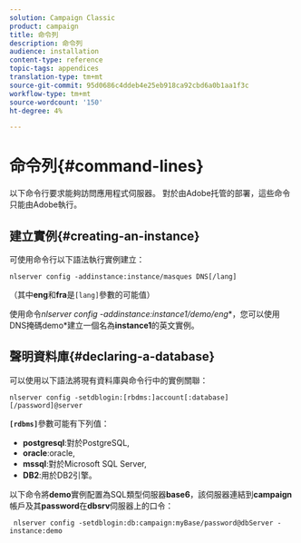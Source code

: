 ```yaml
---
solution: Campaign Classic
product: campaign
title: 命令列
description: 命令列
audience: installation
content-type: reference
topic-tags: appendices
translation-type: tm+mt
source-git-commit: 95d0686c4ddeb4e25eb918ca92cbd6a0b1aa1f3c
workflow-type: tm+mt
source-wordcount: '150'
ht-degree: 4%

---
```



# 命令列{#command-lines}

以下命令行要求能夠訪問應用程式伺服器。 對於由Adobe托管的部署，這些命令只能由Adobe執行。

## 建立實例{#creating-an-instance}

可使用命令行以下語法執行實例建立：

```
nlserver config -addinstance:instance/masques DNS[/lang]
```

（其中&#x200B;**eng**&#x200B;和&#x200B;**fra**&#x200B;是`[lang]`參數的可能值）

使用命令&#x200B;**nlserver config -addinstance:instance1/demo*/eng**，您可以使用DNS掩碼demo*建立一個名為&#x200B;**instance1**&#x200B;的英文實例。

## 聲明資料庫{#declaring-a-database}

可以使用以下語法將現有資料庫與命令行中的實例關聯：

```
nlserver config -setdblogin:[rbdms:]account[:database][/password]@server
```

**`[rdbms]`**&#x200B;參數可能有下列值：

* **postgresql**:對於PostgreSQL,
* **oracle**:oracle,
* **mssql**:對於Microsoft SQL Server,
* **DB2**:用於DB2引擎。

以下命令將&#x200B;**demo**&#x200B;實例配置為SQL類型伺服器&#x200B;**base6**，該伺服器連結到&#x200B;**campaign**&#x200B;帳戶及其&#x200B;**password**&#x200B;在&#x200B;**dbsrv**&#x200B;伺服器上的口令：

```
 nlserver config -setdblogin:db:campaign:myBase/password@dbServer -instance:demo
```

